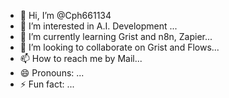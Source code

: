 - 👋 Hi, I’m @Cph661134
- 👀 I’m interested in A.I. Development ...
- 🌱 I’m currently learning Grist and n8n, Zapier...
- 💞️ I’m looking to collaborate on Grist and Flows...
- 📫 How to reach me by Mail...
- 😄 Pronouns: ...
- ⚡ Fun fact: ...

<!---
Cph661134/Cph661134 is a ✨ special ✨ repository because its `README.md` (this file) appears on your GitHub profile.
You can click the Preview link to take a look at your changes.
--->

